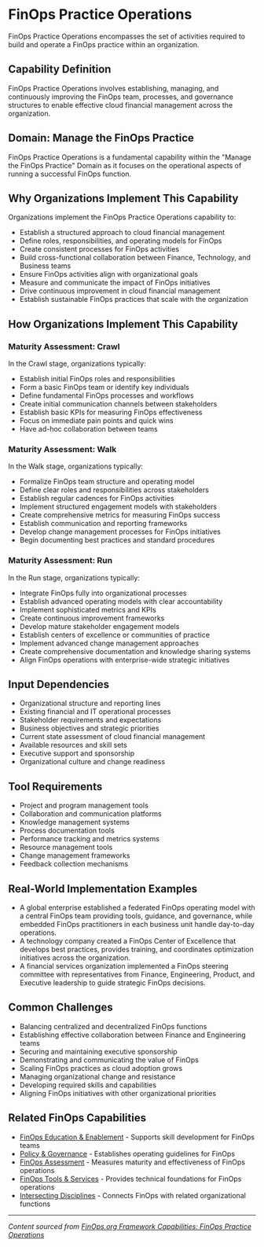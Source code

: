# FinOps Practice Operations

FinOps Practice Operations encompasses the set of activities required to build and operate a FinOps practice within an organization.

## Capability Definition

FinOps Practice Operations involves establishing, managing, and continuously improving the FinOps team, processes, and governance structures to enable effective cloud financial management across the organization.

## Domain: Manage the FinOps Practice

FinOps Practice Operations is a fundamental capability within the "Manage the FinOps Practice" Domain as it focuses on the operational aspects of running a successful FinOps function.

## Why Organizations Implement This Capability

Organizations implement the FinOps Practice Operations capability to:

- Establish a structured approach to cloud financial management
- Define roles, responsibilities, and operating models for FinOps
- Create consistent processes for FinOps activities
- Build cross-functional collaboration between Finance, Technology, and Business teams
- Ensure FinOps activities align with organizational goals
- Measure and communicate the impact of FinOps initiatives
- Drive continuous improvement in cloud financial management
- Establish sustainable FinOps practices that scale with the organization

## How Organizations Implement This Capability

### Maturity Assessment: Crawl

In the Crawl stage, organizations typically:
- Establish initial FinOps roles and responsibilities
- Form a basic FinOps team or identify key individuals
- Define fundamental FinOps processes and workflows
- Create initial communication channels between stakeholders
- Establish basic KPIs for measuring FinOps effectiveness
- Focus on immediate pain points and quick wins
- Have ad-hoc collaboration between teams

### Maturity Assessment: Walk

In the Walk stage, organizations typically:
- Formalize FinOps team structure and operating model
- Define clear roles and responsibilities across stakeholders
- Establish regular cadences for FinOps activities
- Implement structured engagement models with stakeholders
- Create comprehensive metrics for measuring FinOps success
- Establish communication and reporting frameworks
- Develop change management processes for FinOps initiatives
- Begin documenting best practices and standard procedures

### Maturity Assessment: Run

In the Run stage, organizations typically:
- Integrate FinOps fully into organizational processes
- Establish advanced operating models with clear accountability
- Implement sophisticated metrics and KPIs
- Create continuous improvement frameworks
- Develop mature stakeholder engagement models
- Establish centers of excellence or communities of practice
- Implement advanced change management approaches
- Create comprehensive documentation and knowledge sharing systems
- Align FinOps operations with enterprise-wide strategic initiatives

## Input Dependencies

- Organizational structure and reporting lines
- Existing financial and IT operational processes
- Stakeholder requirements and expectations
- Business objectives and strategic priorities
- Current state assessment of cloud financial management
- Available resources and skill sets
- Executive support and sponsorship
- Organizational culture and change readiness

## Tool Requirements

- Project and program management tools
- Collaboration and communication platforms
- Knowledge management systems
- Process documentation tools
- Performance tracking and metrics systems
- Resource management tools
- Change management frameworks
- Feedback collection mechanisms

## Real-World Implementation Examples

- A global enterprise established a federated FinOps operating model with a central FinOps team providing tools, guidance, and governance, while embedded FinOps practitioners in each business unit handle day-to-day operations.
- A technology company created a FinOps Center of Excellence that develops best practices, provides training, and coordinates optimization initiatives across the organization.
- A financial services organization implemented a FinOps steering committee with representatives from Finance, Engineering, Product, and Executive leadership to guide strategic FinOps decisions.

## Common Challenges 

- Balancing centralized and decentralized FinOps functions
- Establishing effective collaboration between Finance and Engineering teams
- Securing and maintaining executive sponsorship
- Demonstrating and communicating the value of FinOps
- Scaling FinOps practices as cloud adoption grows
- Managing organizational change and resistance
- Developing required skills and capabilities
- Aligning FinOps initiatives with other organizational priorities

## Related FinOps Capabilities

- [FinOps Education & Enablement](./finops-education-enablement.md) - Supports skill development for FinOps teams
- [Policy & Governance](./policy-governance.md) - Establishes operating guidelines for FinOps
- [FinOps Assessment](./finops-assessment.md) - Measures maturity and effectiveness of FinOps operations
- [FinOps Tools & Services](./finops-tools-services.md) - Provides technical foundations for FinOps operations
- [Intersecting Disciplines](./intersecting-disciplines.md) - Connects FinOps with related organizational functions

---

_Content sourced from [FinOps.org Framework Capabilities: FinOps Practice Operations](https://www.finops.org/framework/capabilities/finops-practice-operations/)_
